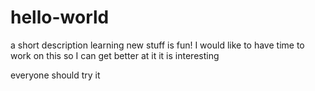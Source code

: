 # hello-world
a short description
learning new stuff is fun!
I would like to have time to work on this so I can get better at it
it is interesting

everyone should try it
